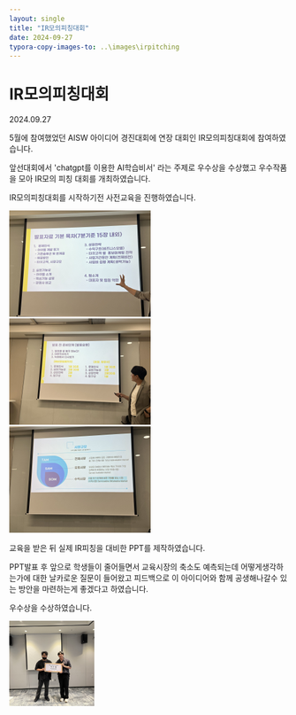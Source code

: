 ```yaml
---
layout: single
title: "IR모의피칭대회"
date: 2024-09-27
typora-copy-images-to: ..\images\irpitching
---
```


# IR모의피칭대회

2024.09.27

5월에 참여했었던 AISW 아이디어 경진대회에 연장 대회인 IR모의피칭대회에 참여하였습니다.

앞선대회에서 'chatgpt를 이용한 AI학습비서' 라는 주제로 우수상을 수상했고 우수작품을 모아 IR모의 피칭 대회를 개최하였습니다.

IR모의피칭대회를 시작하기전 사전교육을 진행하였습니다.

<img src="..\images\ictweek\IMG_8525.JPEG" alt="IMG_8525" style="zoom:25%;" />

<img src="..\images\ictweek\IMG_8528.JPEG" alt="IMG_8528" style="zoom:25%;" />

<img src="..\images\ictweek\IMG_8530.JPEG" alt="IMG_8530" style="zoom:25%;" />

교육을 받은 뒤 실제 IR피칭을 대비한 PPT를 제작하였습니다.

PPT발표 후 앞으로 학생들이 줄어들면서 교육시장의 축소도 예측되는데 어떻게생각하는가에 대한 날카로운 질문이 들어왔고 피드백으로 이 아이디어와 함께 공생해나갈수 있는 방안을 마련하는게 좋겠다고 하였습니다.

우수상을 수상하였습니다.

<img src="..\images\ictweek\ir1.jpg" alt="ir1" style="zoom:15%;" />